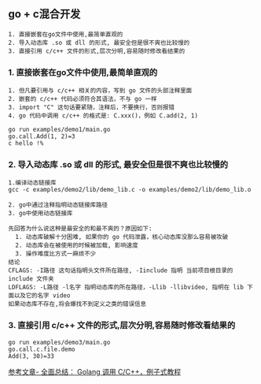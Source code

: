 ## go + c混合开发

```
1. 直接嵌套在go文件中使用,最简单直观的
2. 导入动态库 .so 或 dll 的形式, 最安全但是很不爽也比较慢的
3. 直接引用 c/c++ 文件的形式,层次分明,容易随时修改看结果的
```

### 1. 直接嵌套在go文件中使用,最简单直观的
```
1. 但凡要引用与 c/c++ 相关的内容，写到 go 文件的头部注释里面
2. 嵌套的 c/c++ 代码必须符合其语法，不与 go 一样
3. import "C" 这句话要紧随，注释后，不要换行，否则报错
4. go 代码中调用 c/c++ 的格式是: C.xxx()，例如 C.add(2, 1)
```

```
go run examples/demo1/main.go
go.call.Add(1, 2)=3 
c hello !%  
```


### 2. 导入动态库 .so 或 dll 的形式, 最安全但是很不爽也比较慢的
```
1.编译动态链接库
gcc -c examples/demo2/lib/demo_lib.c -o examples/demo2/lib/demo_lib.o

2. go中通过注释指明动态链接库路径
3. go中使用动态链接库
```

```
先回答为什么说这种是最安全的和最不爽的？原因如下:
  1. 动态库破解十分困难, 如果你的 go 代码泄露，核心动态库没那么容易被攻破
  2. 动态库会在被使用的时候被加载, 影响速度
  3. 操作难度比方式一麻烦不少
结论
CFLAGS: -I路径 这句话指明头文件所在路径, -Iinclude 指明 当前项目根目录的 include 文件夹
LDFLAGS: -L路径 -l名字 指明动态库的所在路径，-Llib -llibvideo, 指明在 lib 下面以及它的名字 video
如果动态库不存在,将会爆找不到定义之类的错误信息
```



### 3. 直接引用 c/c++ 文件的形式,层次分明,容易随时修改看结果的
```
go run examples/demo3/main.go
go.call.c.file.demo
Add(3, 30)=33 
```

[参考文章- 全面总结： Golang 调用 C/C++，例子式教程](https://blog.csdn.net/zdy0_2004/article/details/79124269)